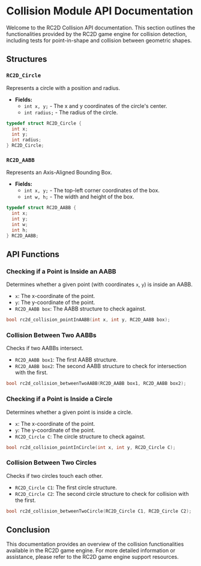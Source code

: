 
# Collision Module API Documentation

Welcome to the RC2D Collision API documentation. This section outlines the functionalities provided by the RC2D game engine for collision detection, including tests for point-in-shape and collision between geometric shapes.

## Structures

### `RC2D_Circle`

Represents a circle with a position and radius.

- **Fields:**
  - `int x, y;` - The x and y coordinates of the circle's center.
  - `int radius;` - The radius of the circle.

```c
typedef struct RC2D_Circle {
  int x;
  int y;
  int radius;
} RC2D_Circle;
```

### `RC2D_AABB`

Represents an Axis-Aligned Bounding Box.

- **Fields:**
  - `int x, y;` - The top-left corner coordinates of the box.
  - `int w, h;` - The width and height of the box.

```c
typedef struct RC2D_AABB {
  int x;
  int y;
  int w;
  int h;
} RC2D_AABB;
```

## API Functions

### Checking if a Point is Inside an AABB

Determines whether a given point (with coordinates `x`, `y`) is inside an AABB.

- `x`: The x-coordinate of the point.
- `y`: The y-coordinate of the point.
- `RC2D_AABB box`: The AABB structure to check against.

```c
bool rc2d_collision_pointInAABB(int x, int y, RC2D_AABB box);
```

### Collision Between Two AABBs

Checks if two AABBs intersect.

- `RC2D_AABB box1`: The first AABB structure.
- `RC2D_AABB box2`: The second AABB structure to check for intersection with the first.

```c
bool rc2d_collision_betweenTwoAABB(RC2D_AABB box1, RC2D_AABB box2);
```

### Checking if a Point is Inside a Circle

Determines whether a given point is inside a circle.

- `x`: The x-coordinate of the point.
- `y`: The y-coordinate of the point.
- `RC2D_Circle C`: The circle structure to check against.

```c
bool rc2d_collision_pointInCircle(int x, int y, RC2D_Circle C);
```

### Collision Between Two Circles

Checks if two circles touch each other.

- `RC2D_Circle C1`: The first circle structure.
- `RC2D_Circle C2`: The second circle structure to check for collision with the first.

```c
bool rc2d_collision_betweenTwoCircle(RC2D_Circle C1, RC2D_Circle C2);
```

## Conclusion

This documentation provides an overview of the collision functionalities available in the RC2D game engine. For more detailed information or assistance, please refer to the RC2D game engine support resources.

